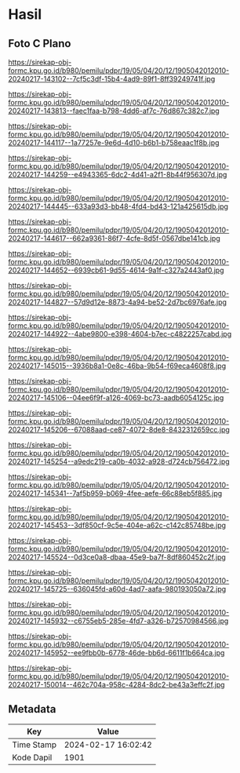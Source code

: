 # Hasil

## Foto C Plano

https://sirekap-obj-formc.kpu.go.id/b980/pemilu/pdpr/19/05/04/20/12/1905042012010-20240217-143102--7cf5c3df-15b4-4ad9-89f1-8ff39249741f.jpg

https://sirekap-obj-formc.kpu.go.id/b980/pemilu/pdpr/19/05/04/20/12/1905042012010-20240217-143813--faec1faa-b798-4dd6-af7c-76d867c382c7.jpg

https://sirekap-obj-formc.kpu.go.id/b980/pemilu/pdpr/19/05/04/20/12/1905042012010-20240217-144117--1a77257e-9e6d-4d10-b6b1-b758eaac1f8b.jpg

https://sirekap-obj-formc.kpu.go.id/b980/pemilu/pdpr/19/05/04/20/12/1905042012010-20240217-144259--e4943365-6dc2-4d41-a2f1-8b44f956307d.jpg

https://sirekap-obj-formc.kpu.go.id/b980/pemilu/pdpr/19/05/04/20/12/1905042012010-20240217-144445--633a93d3-bb48-4fd4-bd43-121a425615db.jpg

https://sirekap-obj-formc.kpu.go.id/b980/pemilu/pdpr/19/05/04/20/12/1905042012010-20240217-144617--662a9361-86f7-4cfe-8d5f-0567dbe141cb.jpg

https://sirekap-obj-formc.kpu.go.id/b980/pemilu/pdpr/19/05/04/20/12/1905042012010-20240217-144652--6939cb61-9d55-4614-9a1f-c327a2443af0.jpg

https://sirekap-obj-formc.kpu.go.id/b980/pemilu/pdpr/19/05/04/20/12/1905042012010-20240217-144827--57d9d12e-8873-4a94-be52-2d7bc6976afe.jpg

https://sirekap-obj-formc.kpu.go.id/b980/pemilu/pdpr/19/05/04/20/12/1905042012010-20240217-144922--4abe9800-e398-4604-b7ec-c4822257cabd.jpg

https://sirekap-obj-formc.kpu.go.id/b980/pemilu/pdpr/19/05/04/20/12/1905042012010-20240217-145015--3936b8a1-0e8c-46ba-9b54-f69eca4608f8.jpg

https://sirekap-obj-formc.kpu.go.id/b980/pemilu/pdpr/19/05/04/20/12/1905042012010-20240217-145106--04ee6f9f-a126-4069-bc73-aadb6054125c.jpg

https://sirekap-obj-formc.kpu.go.id/b980/pemilu/pdpr/19/05/04/20/12/1905042012010-20240217-145206--67088aad-ce87-4072-8de8-8432312659cc.jpg

https://sirekap-obj-formc.kpu.go.id/b980/pemilu/pdpr/19/05/04/20/12/1905042012010-20240217-145254--a9edc219-ca0b-4032-a928-d724cb756472.jpg

https://sirekap-obj-formc.kpu.go.id/b980/pemilu/pdpr/19/05/04/20/12/1905042012010-20240217-145341--7af5b959-b069-4fee-aefe-66c88eb5f885.jpg

https://sirekap-obj-formc.kpu.go.id/b980/pemilu/pdpr/19/05/04/20/12/1905042012010-20240217-145453--3df850cf-9c5e-404e-a62c-c142c85748be.jpg

https://sirekap-obj-formc.kpu.go.id/b980/pemilu/pdpr/19/05/04/20/12/1905042012010-20240217-145524--0d3ce0a8-dbaa-45e9-ba7f-8df860452c2f.jpg

https://sirekap-obj-formc.kpu.go.id/b980/pemilu/pdpr/19/05/04/20/12/1905042012010-20240217-145725--636045fd-a60d-4ad7-aafa-980193050a72.jpg

https://sirekap-obj-formc.kpu.go.id/b980/pemilu/pdpr/19/05/04/20/12/1905042012010-20240217-145932--c6755eb5-285e-4fd7-a326-b72570984566.jpg

https://sirekap-obj-formc.kpu.go.id/b980/pemilu/pdpr/19/05/04/20/12/1905042012010-20240217-145952--ee9fbb0b-6778-46de-bb6d-6611f1b664ca.jpg

https://sirekap-obj-formc.kpu.go.id/b980/pemilu/pdpr/19/05/04/20/12/1905042012010-20240217-150014--462c704a-958c-4284-8dc2-be43a3effc2f.jpg


## Metadata

| Key        | Value               |
| ---------- | ------------------- |
| Time Stamp | 2024-02-17 16:02:42 |
| Kode Dapil | 1901                |



